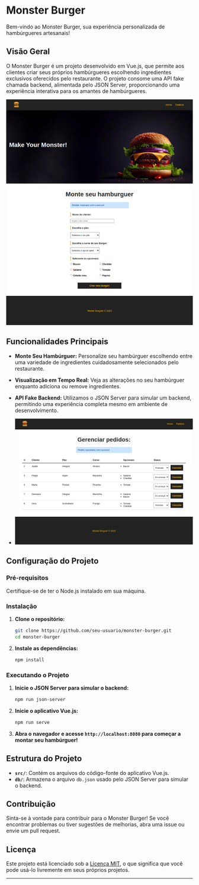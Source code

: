# Monster Burger

Bem-vindo ao Monster Burger, sua experiência personalizada de hambúrgueres artesanais!

## Visão Geral

O Monster Burger é um projeto desenvolvido em Vue.js, que permite aos clientes criar seus próprios hambúrgueres escolhendo ingredientes exclusivos oferecidos pelo restaurante. O projeto consome uma API fake chamada backend, alimentada pelo JSON Server, proporcionando uma experiência interativa para os amantes de hambúrgueres.

![Home](readme/home.png)

## Funcionalidades Principais

- **Monte Seu Hambúrguer:** Personalize seu hambúrguer escolhendo entre uma variedade de ingredientes cuidadosamente selecionados pelo restaurante.

- **Visualização em Tempo Real:** Veja as alterações no seu hambúrguer enquanto adiciona ou remove ingredientes.

- **API Fake Backend:** Utilizamos o JSON Server para simular um backend, permitindo uma experiência completa mesmo em ambiente de desenvolvimento.

- ![Dashboard](readme/dash.png)

## Configuração do Projeto

### Pré-requisitos

Certifique-se de ter o Node.js instalado em sua máquina.

### Instalação

1. **Clone o repositório:**

    ```bash
    git clone https://github.com/seu-usuario/monster-burger.git
    cd monster-burger
    ```

2. **Instale as dependências:**

    ```bash
    npm install
    ```

### Executando o Projeto

1. **Inicie o JSON Server para simular o backend:**

    ```bash
    npm run json-server
    ```

2. **Inicie o aplicativo Vue.js:**

    ```bash
    npm run serve
    ```

3. **Abra o navegador e acesse `http://localhost:8080` para começar a montar seu hambúrguer!**

## Estrutura do Projeto

- **`src/`**: Contém os arquivos do código-fonte do aplicativo Vue.js.
- **`db/`**: Armazena o arquivo `db.json` usado pelo JSON Server para simular o backend.

## Contribuição

Sinta-se à vontade para contribuir para o Monster Burger! Se você encontrar problemas ou tiver sugestões de melhorias, abra uma issue ou envie um pull request.

## Licença

Este projeto está licenciado sob a [Licença MIT](LICENSE), o que significa que você pode usá-lo livremente em seus próprios projetos.

---
